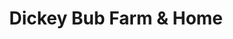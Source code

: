 ---
title: "Dickey Bub Farm & Home"
url: /union/dickey-bub-farm-and-home/
shop: department store
---